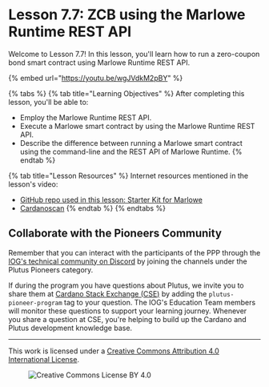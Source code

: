 # Lesson 7.7: ZCB using the Marlowe Runtime REST API

Welcome to Lesson 7.7! In this lesson, you'll learn how to run a zero-coupon bond smart contract using Marlowe Runtime REST API.

{% embed url="https://youtu.be/wgJVdkM2pBY" %}

{% tabs %}
{% tab title="Learning Objectives" %}
After completing this lesson, you'll be able to:

* Employ the Marlowe Runtime REST API.
* Execute a Marlowe smart contract by using the Marlowe Runtime REST API.
* Describe the difference between running a Marlowe smart contract using the command-line and the REST API of Marlowe Runtime.
{% endtab %}

{% tab title="Lesson Resources" %}
Internet resources mentioned in the lesson's video:

* [GitHub repo used in this lesson: Starter Kit for Marlowe](https://github.com/input-output-hk/marlowe-starter-kit/tree/PLT-3026)
* [Cardanoscan](https://preprod.cardanoscan.io/)
{% endtab %}
{% endtabs %}

## Collaborate with the Pioneers Community

Remember that you can interact with the participants of the PPP through the [IOG's technical community on Discord](https://discord.gg/inputoutput) by joining the channels under the Plutus Pioneers category.

If during the program you have questions about Plutus, we invite you to share them at [Cardano Stack Exchange (CSE)](https://cardano.stackexchange.com/) by adding the `plutus-pioneer-program` tag to your question. The IOG's Education Team members will monitor these questions to support your learning journey. Whenever you share a question at CSE, you're helping to build up the Cardano and Plutus development knowledge base.

---

This work is licensed under a [Creative Commons Attribution 4.0 International License](http://creativecommons.org/licenses/by/4.0/).

<figure><img src="https://i.creativecommons.org/l/by/4.0/88x31.png" alt="Creative Commons License BY 4.0"></figure>